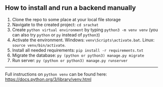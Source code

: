 ## How to install and run a backend manually

1) Clone the repo to some place at your local file storage
2) Navigate to the created project: `cd srachat`
3) Create `python virtual environment` by typing `python3 -m venv venv` (you can also try `python` or `py` instead of `python3`)
4) Activate the environment. Windows: `venv\Scripts\activate.bat`. Linux: `source venv/bin/activate`.
5) Install all needed requirements: `pip install -r requirements.txt`
6) Migrate the database: `py (python or python3) manage.py migrate`
7) Run server: `py (python or python3) manage.py runserver`

------------------------------------------------
Full instructions on `python venv` can be found here: https://docs.python.org/3/library/venv.html
